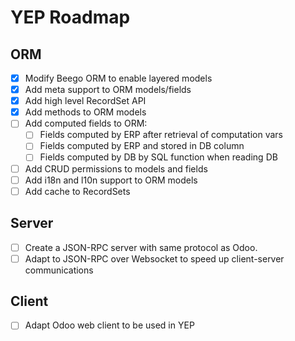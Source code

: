 YEP Roadmap
===========

ORM
---
- [X] Modify Beego ORM to enable layered models
- [X] Add meta support to ORM models/fields
- [X] Add high level RecordSet API
- [X] Add methods to ORM models
- [ ] Add computed fields to ORM:
    - [ ] Fields computed by ERP after retrieval of computation vars
    - [ ] Fields computed by ERP and stored in DB column
    - [ ] Fields computed by DB by SQL function when reading DB
- [ ] Add CRUD permissions to models and fields
- [ ] Add i18n and l10n support to ORM models
- [ ] Add cache to RecordSets

Server
------
- [ ] Create a JSON-RPC server with same protocol as Odoo.
- [ ] Adapt to JSON-RPC over Websocket to speed up client-server
communications

Client
------
- [ ] Adapt Odoo web client to be used in YEP
